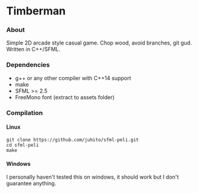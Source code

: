 # Timberman
### About
Simple 2D arcade style casual game. Chop wood, avoid branches, git gud. Written in C++/SFML.

### Dependencies
- g++ or any other compiler with C++14 support
- make
- SFML >= 2.5
- FreeMono font (extract to assets folder)

### Compilation
#### Linux

```
git clone https://github.com/juhito/sfml-peli.git
cd sfml-peli
make
```

#### Windows
I personally haven't tested this on windows, it should work but I don't guarantee anything.
